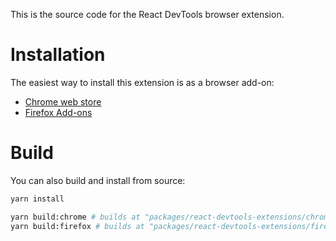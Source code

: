 This is the source code for the React DevTools browser extension.

# Installation

The easiest way to install this extension is as a browser add-on:
* [Chrome web store](https://chrome.google.com/webstore/detail/react-developer-tools/fmkadmapgofadopljbjfkapdkoienihi?hl=en)
* [Firefox Add-ons](https://addons.mozilla.org/en-US/firefox/addon/react-devtools/)

# Build

You can also build and install from source:
```sh
yarn install

yarn build:chrome # builds at "packages/react-devtools-extensions/chrome/build"
yarn build:firefox # builds at "packages/react-devtools-extensions/firefox/build"
```
